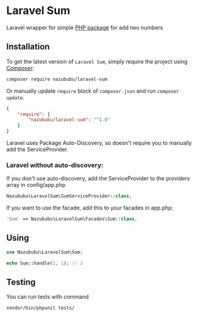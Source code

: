 # Laravel Sum

Laravel wrapper for simple [PHP package](https://packagist.org/packages/nazububu/sum) for add two numbers

## Installation

To get the latest version of `Laravel Sum`, simply require the project using [Composer](https://getcomposer.org):

```bash
composer require nazububu/laravel-sum
```

Or manually update `require` block of `composer.json` and run `composer update`.

```json
{
    "require": {
        "nazububu/laravel-sum": "^1.0"
    }
}
```

Laravel uses Package Auto-Discovery, so doesn't require you to manually add the ServiceProvider.

### Laravel without auto-discovery:

If you don't use auto-discovery, add the ServiceProvider to the providers array in config/app.php

```php
Nazububu\LaravelSum\SumServiceProvider::class,
```

If you want to use the facade, add this to your facades in app.php:

```php
'Sum' => Nazububu\LaravelSum\Facades\Sum::class,
```

## Using

```php
use Nazububu\LaravelSum\Sum;

echo Sum::handle(1, 1); // 2
```

## Testing

You can run tests with command

```bash
vendor/bin/phpunit tests/
```
